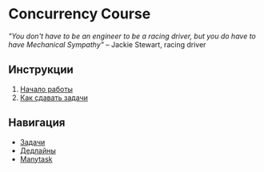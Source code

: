 # Concurrency Course

_"You don't have to be an engineer to be a racing driver, but you do have to have Mechanical Sympathy"_ – Jackie Stewart, racing driver

## Инструкции

1) [Начало работы](docs/setup.md)
2) [Как сдавать задачи](docs/ci.md)

## Навигация

- [Задачи](/tasks)
- [Дедлайны](/deadlines)
- [Manytask](http://84.252.128.234:5222/)
